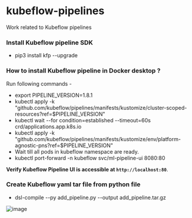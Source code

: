 # kubeflow-pipelines
Work related to Kubeflow pipelines

### Install Kubeflow pipeline SDK 
- pip3 install kfp --upgrade

### How to install Kubeflow pipeline in Docker desktop ?

Run following commands - 
- export PIPELINE_VERSION=1.8.1
- kubectl apply -k "github.com/kubeflow/pipelines/manifests/kustomize/cluster-scoped-resources?ref=$PIPELINE_VERSION"
- kubectl wait --for condition=established --timeout=60s crd/applications.app.k8s.io
- kubectl apply -k "github.com/kubeflow/pipelines/manifests/kustomize/env/platform-agnostic-pns?ref=$PIPELINE_VERSION"
- Wait till all pods in kubeflow namespace are ready.
- kubectl port-forward -n kubeflow svc/ml-pipeline-ui 8080:80

**Verify Kubeflow Pipeline UI is accessible at `http://localhost:80`**.

### Create Kubeflow yaml tar file from python file
- dsl-compile --py add_pipeline.py --output add_pipeline.tar.gz

![image](https://user-images.githubusercontent.com/61991580/166267988-ca303ef1-5b90-4ec5-84ea-bc1f463ec6d4.png)
